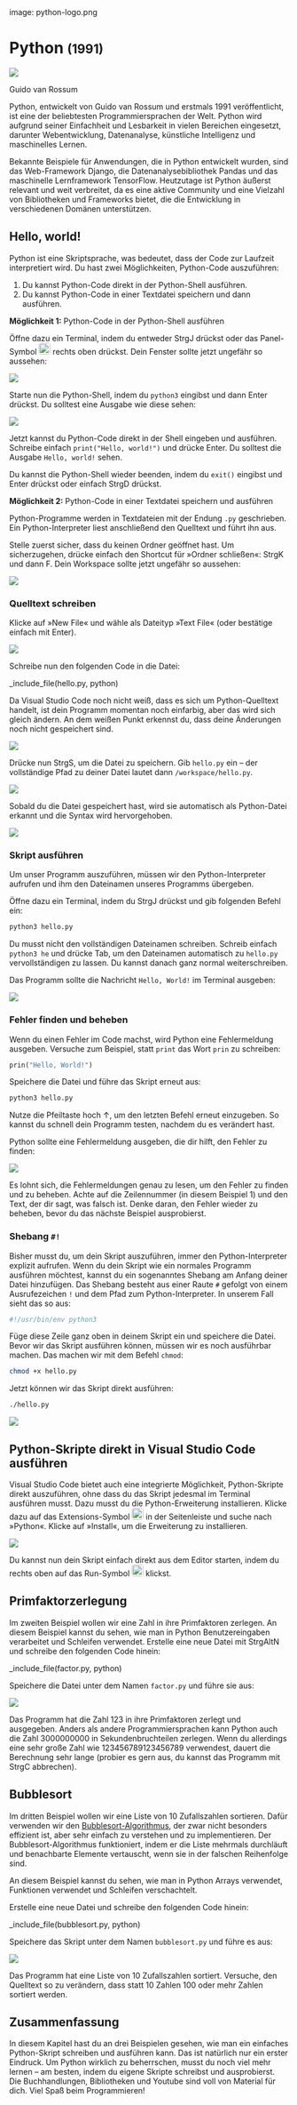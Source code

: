 <div class='meta'>
image: python-logo.png
</div>

# Python <span style='font-size: 80%;'>(1991)</span>

<div class='floatright' style='width: 16em;'>
    <img src='guido.webp'>
    <p>Guido van Rossum</p>
</div>

<p class='abstract'>
Python, entwickelt von Guido van Rossum und erstmals 1991 veröffentlicht, ist eine der beliebtesten Programmiersprachen der Welt. Python wird aufgrund seiner Einfachheit und Lesbarkeit in vielen Bereichen eingesetzt, darunter Webentwicklung, Datenanalyse, künstliche Intelligenz und maschinelles Lernen.
</p>

Bekannte Beispiele für Anwendungen, die in Python entwickelt wurden, sind das Web-Framework Django, die Datenanalysebibliothek Pandas und das maschinelle Lernframework TensorFlow. Heutzutage ist Python äußerst relevant und weit verbreitet, da es eine aktive Community und eine Vielzahl von Bibliotheken und Frameworks bietet, die die Entwicklung in verschiedenen Domänen unterstützen.

## Hello, world!

Python ist eine Skriptsprache, was bedeutet, dass der Code zur Laufzeit interpretiert wird. Du hast zwei Möglichkeiten, Python-Code auszuführen:

1. Du kannst Python-Code direkt in der Python-Shell ausführen.
2. Du kannst Python-Code in einer Textdatei speichern und dann ausführen.

**Möglichkeit 1:** Python-Code in der Python-Shell ausführen

Öffne dazu ein Terminal, indem du entweder <span class='key'>Strg</span><span class='key'>J</span> drückst oder das Panel-Symbol <img src='../basics/panel.webp' style='border-radius: 4px; height: 1.5em;'> rechts oben drückst. Dein Fenster sollte jetzt ungefähr so aussehen:

<img class='full' src='code-with-terminal.webp'>

Starte nun die Python-Shell, indem du `python3` eingibst und dann <span class='key'>Enter</span> drückst. Du solltest eine Ausgabe wie diese sehen:

<img class='full' src='python-repl.webp'>

Jetzt kannst du Python-Code direkt in der Shell eingeben und ausführen. Schreibe einfach `print("Hello, world!")` und drücke <span class='key'>Enter</span>. Du solltest die Ausgabe `Hello, world!` sehen.

Du kannst die Python-Shell wieder beenden, indem du `exit()` eingibst und <span class='key'>Enter</span> drückst oder einfach <span class='key'>Strg</span><span class='key'>D</span> drückst.

**Möglichkeit 2:** Python-Code in einer Textdatei speichern und ausführen

Python-Programme werden in Textdateien mit der Endung `.py` geschrieben. Ein Python-Interpreter liest anschließend den Quelltext und führt ihn aus.

Stelle zuerst sicher, dass du keinen Ordner geöffnet hast. Um sicherzugehen, drücke einfach den Shortcut für »Ordner schließen«: <span class='key'>Strg</span><span class='key'>K</span> und dann <span class='key'>F</span>. Dein Workspace sollte jetzt ungefähr so aussehen:

<img class='full' src='fresh-start.webp'>

### Quelltext schreiben

Klicke auf »New File« und wähle als Dateityp »Text File« (oder bestätige einfach mit <span class='key'>Enter</span>).

<img class='full' src='choose-filename.webp'>

Schreibe nun den folgenden Code in die Datei:

_include_file(hello.py, python)

Da Visual Studio Code noch nicht weiß, dass es sich um Python-Quelltext handelt, ist dein Programm momentan noch einfarbig, aber das wird sich gleich ändern. An dem weißen Punkt erkennst du, dass deine Änderungen noch nicht gespeichert sind.

<img class='full' src='no-syntax-highlighting.webp'>

Drücke nun <span class='key'>Strg</span><span class='key'>S</span>, um die Datei zu speichern. Gib `hello.py` ein – der vollständige Pfad zu deiner Datei lautet dann `/workspace/hello.py`.

<img class='full' src='enter-filename.webp'>

Sobald du die Datei gespeichert hast, wird sie automatisch als Python-Datei erkannt und die Syntax wird hervorgehoben.

<img class='full' src='syntax-highlighting.webp'>

### Skript ausführen

Um unser Programm auszuführen, müssen wir den Python-Interpreter aufrufen und ihm den Dateinamen unseres Programms übergeben.

Öffne dazu ein Terminal, indem du <span class='key'>Strg</span><span class='key'>J</span> drückst und gib folgenden Befehl ein:

```bash
python3 hello.py
```

<div class='hint'>
Du musst nicht den vollständigen Dateinamen schreiben. Schreib einfach <code>python3 he</code> und drücke <span class='key'>Tab</span>, um den Dateinamen automatisch zu <code>hello.py</code> vervollständigen zu lassen. Du kannst danach ganz normal weiterschreiben.
</div>

Das Programm sollte die Nachricht `Hello, World!` im Terminal ausgeben:

<img class='full' src='hello.webp'>

### Fehler finden und beheben

Wenn du einen Fehler im Code machst, wird Python eine Fehlermeldung ausgeben. Versuche zum Beispiel, statt `print` das Wort `prin` zu schreiben:

```python
prin("Hello, World!")
```

Speichere die Datei und führe das Skript erneut aus:

```bash
python3 hello.py
```

<div class='hint'>
Nutze die Pfeiltaste hoch <span class='key'>↑</span>, um den letzten Befehl erneut einzugeben. So kannst du schnell dein Programm testen, nachdem du es verändert hast.
</div>

Python sollte eine Fehlermeldung ausgeben, die dir hilft, den Fehler zu finden:

<img class='full' src='hello-error.webp'>

Es lohnt sich, die Fehlermeldungen genau zu lesen, um den Fehler zu finden und zu beheben. Achte auf die Zeilennummer (in diesem Beispiel 1) und den Text, der dir sagt, was falsch ist. Denke daran, den Fehler wieder zu beheben, bevor du das nächste Beispiel ausprobierst.

### Shebang `#!`

Bisher musst du, um dein Skript auszuführen, immer den Python-Interpreter explizit aufrufen. Wenn du dein Skript wie ein normales Programm ausführen möchtest, kannst du ein sogenanntes Shebang am Anfang deiner Datei hinzufügen. Das Shebang besteht aus einer Raute `#` gefolgt von einem Ausrufezeichen `!` und dem Pfad zum Python-Interpreter. In unserem Fall sieht das so aus:

```python
#!/usr/bin/env python3
```

Füge diese Zeile ganz oben in deinem Skript ein und speichere die Datei. Bevor wir das Skript ausführen können, müssen wir es noch ausführbar machen. Das machen wir mit dem Befehl `chmod`:

```bash
chmod +x hello.py
```
Jetzt können wir das Skript direkt ausführen:

```bash
./hello.py
```

<img class='full' src='shebang.webp'>

## Python-Skripte direkt in Visual Studio Code ausführen

Visual Studio Code bietet auch eine integrierte Möglichkeit, Python-Skripte direkt auszuführen, ohne dass du das Skript jedesmal im Terminal ausführen musst. Dazu musst du die Python-Erweiterung installieren. Klicke dazu auf das Extensions-Symbol <img src='../basics/extensions.webp' style='border-radius: 4px; height: 1.5em;'> in der Seitenleiste und suche nach »Python«. Klicke auf »Install«, um die Erweiterung zu installieren.

<img class='full' src='python-ext.webp'>

Du kannst nun dein Skript einfach direkt aus dem Editor starten, indem du rechts oben auf das Run-Symbol <img src='../basics/run-button.webp' style='border-radius: 4px; height: 1.5em;'> klickst.

## Primfaktorzerlegung

Im zweiten Beispiel wollen wir eine Zahl in ihre Primfaktoren zerlegen.
An diesem Beispiel kannst du sehen, wie man in Python Benutzereingaben verarbeitet und Schleifen verwendet.
Erstelle eine neue Datei mit <span class='key'>Strg</span><span class='key'>Alt</span><span class='key'>N</span> und schreibe den folgenden Code hinein:

_include_file(factor.py, python)

Speichere die Datei unter dem Namen `factor.py` und führe sie aus:

<img class='full' src='try-factor.webp'>

Das Programm hat die Zahl 123 in ihre Primfaktoren zerlegt und ausgegeben. Anders als andere Programmiersprachen kann Python auch die Zahl 3000000000 in Sekundenbruchteilen zerlegen. Wenn du allerdings eine sehr große Zahl wie 123456789123456789 verwendest, dauert die Berechnung sehr lange (probier es gern aus, du kannst das Programm mit <span class='key'>Strg</span><span class='key'>C</span> abbrechen).

## Bubblesort

Im dritten Beispiel wollen wir eine Liste von 10 Zufallszahlen sortieren. Dafür verwenden wir den [Bubblesort-Algorithmus](https://de.wikipedia.org/wiki/Bubblesort), der zwar nicht besonders effizient ist, aber sehr einfach zu verstehen und zu implementieren. Der Bubblesort-Algorithmus funktioniert, indem er die Liste mehrmals durchläuft und benachbarte Elemente vertauscht, wenn sie in der falschen Reihenfolge sind.

An diesem Beispiel kannst du sehen, wie man in Python Arrays verwendet, Funktionen verwendet und Schleifen verschachtelt.

Erstelle eine neue Datei und schreibe den folgenden Code hinein:

_include_file(bubblesort.py, python)

Speichere das Skript unter dem Namen `bubblesort.py` und führe es aus:

<img class='full' src='bubblesort.webp'>

Das Programm hat eine Liste von 10 Zufallszahlen sortiert. Versuche, den Quelltext so zu verändern, dass statt 10 Zahlen 100 oder mehr Zahlen sortiert werden.

## Zusammenfassung

In diesem Kapitel hast du an drei Beispielen gesehen, wie man ein einfaches Python-Skript schreiben und ausführen kann. Das ist natürlich nur ein erster Eindruck. Um Python wirklich zu beherrschen, musst du noch viel mehr lernen – am besten, indem du eigene Skripte schreibst und ausprobierst. Die Buchhandlungen, Bibliotheken und Youtube sind voll von Material für dich. Viel Spaß beim Programmieren!
